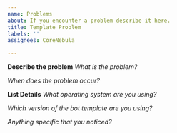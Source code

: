 ```yaml
---
name: Problems
about: If you encounter a problem describe it here.
title: Template Problem
labels: ''
assignees: CoreNebula

---
```


**Describe the problem**
*What is the problem?*

*When does the problem occur?*

**List Details**
*What operating system are you using?*

*Which version of the bot template are you using?*

*Anything specific that you noticed?*
